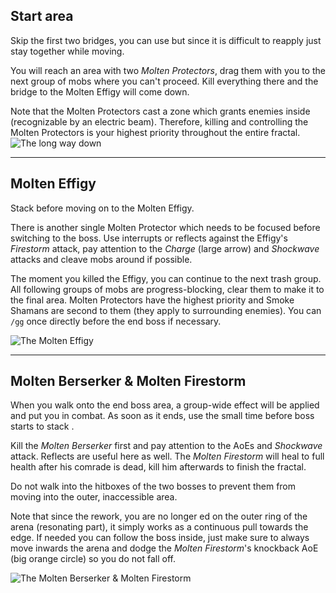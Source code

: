 ## Start area
<Grid>
<Column>
Skip the first two bridges, you can use <Effect name="stealth"/> but since it is difficult to reapply just stay together while moving.

You will reach an area with two *Molten Protectors*, drag them with you to the next group of mobs where you can't proceed. Kill everything there and the bridge to the Molten Effigy will come down.

Note that the Molten Protectors cast a zone which grants enemies inside <Effect name="invulnerability"/> (recognizable by an electric beam). Therefore, killing and controlling the Molten Protectors is your highest priority throughout the entire fractal.
</Column>
<Column width="6" compact>
<Image src="fractals/molten-boss/images/start.jpg" title="The long way down" compact/>
</Column>
</Grid>

---

## <Boss/> Molten Effigy <Item id="50082" text="false"/>
Stack <Boon name="might"/> before moving on to the Molten Effigy.

There is another single Molten Protector which needs to be focused before switching to the boss. Use interrupts or reflects against the Effigy's *Firestorm* attack, pay attention to the *Charge* (large arrow) and *Shockwave* attacks and cleave mobs around if possible.

The moment you killed the Effigy, you can continue to the next trash group. All following groups of mobs are progress-blocking, clear them to make it to the final area. Molten Protectors have the highest priority and Smoke Shamans are second to them (they apply <Effect name="stealth"/> to surrounding enemies). You can `/gg` once directly before the end boss if necessary.

<Image src="fractals/molten-boss/images/molten_effigy.jpg" title="The Molten Effigy"/>

---

## <Boss red/> Molten Berserker & Molten Firestorm <Item id="50082" text="false"/>
When you walk onto the end boss area, a group-wide <Effect name="agony"/> effect will be applied and put you in combat. As soon as it ends, use the small time before boss starts to stack <Boon name="might"/>.

Kill the *Molten Berserker* first and pay attention to the AoEs and *Shockwave* attack. Reflects are useful here as well. The *Molten Firestorm* will heal to full health after his comrade is dead, kill him afterwards to finish the fractal.

Do not walk into the hitboxes of the two bosses to prevent them from moving into the outer, inaccessible area.

Note that since the rework, you are no longer <Control name="knockback"/>ed on the outer ring of the arena (resonating part), it simply works as a continuous pull towards the edge. If needed you can follow the boss inside, just make sure to always move inwards the arena and dodge the *Molten Firestorm*'s knockback AoE (big orange circle) so you do not fall off.

<Image src="fractals/molten-boss/images/endboss.jpg" title="The Molten Berserker & Molten Firestorm"/>